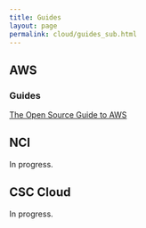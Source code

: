 ```yaml
---
title: Guides
layout: page
permalink: cloud/guides_sub.html
---
```


## AWS

### Guides

[The Open Source Guide to AWS](https://github.com/open-guides/og-aws/blob/master/README.md)

## NCI

In progress.

## CSC Cloud

In progress.
